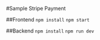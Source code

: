 #Sample Stripe Payment

##Frontend
`` npm install ``
`` npm start ``

##Backend
`` npm install ``
`` npm run dev ``